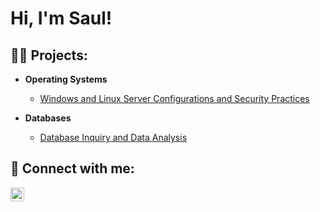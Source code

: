 <h1>Hi, I'm Saul! 
  
<h2>👨‍💻 Projects:</h2>

- <b>Operating Systems </b>
  - [Windows and Linux Server Configurations and Security Practices](https://drive.google.com/file/d/1O0m-EgTSFqfW7S6MwIgEPaekSCSmZO0s/view?usp=sharing)
 
- <b>Databases </b>
  - [Database Inquiry and Data Analysis](https://drive.google.com/file/d/1jdufmny-KhIf0n0iMlzpZFbM2Su90SWF/view?usp=sharing)
 

<h2> 🤳 Connect with me:</h2>

[<img align="left" alt="Saul Casillas | LinkedIn" width="22px" src="https://cdn.jsdelivr.net/npm/simple-icons@v3/icons/linkedin.svg" />][linkedin]


[linkedin]: https://linkedin.com/in/saulcasillas
